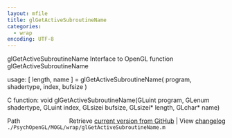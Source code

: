 ```yaml
---
layout: mfile
title: glGetActiveSubroutineName
categories:
  - wrap
encoding: UTF-8
---
```


glGetActiveSubroutineName  Interface to OpenGL function glGetActiveSubroutineName

usage:  \[ length, name \] = glGetActiveSubroutineName\( program, shadertype, index, bufsize \)

C function:  void glGetActiveSubroutineName\(GLuint program, GLenum shadertype, GLuint index, GLsizei bufsize, GLsizei\* length, GLchar\* name\)


<div class="code_header" style="text-align:right;">
  <span style="float:left;">Path&nbsp;&nbsp;</span> <span class="counter">Retrieve <a href=
  "https://raw.github.com/Psychtoolbox-3/Psychtoolbox-3/beta/./PsychOpenGL/MOGL/wrap/glGetActiveSubroutineName.m">current version from GitHub</a> | View <a href=
  "https://github.com/Psychtoolbox-3/Psychtoolbox-3/commits/beta/./PsychOpenGL/MOGL/wrap/glGetActiveSubroutineName.m">changelog</a></span>
</div>
<div class="code">
  <code>./PsychOpenGL/MOGL/wrap/glGetActiveSubroutineName.m</code>
</div>
